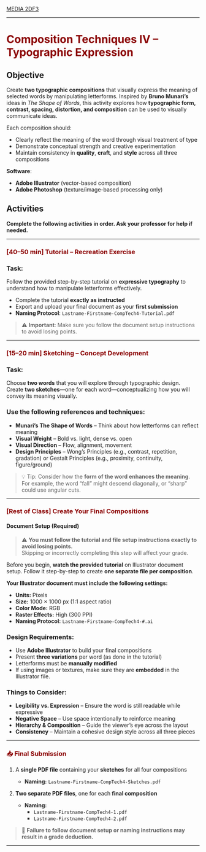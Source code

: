 [MEDIA 2DF3](README.md)

-------------------------------------------------------------------------------

<h1 style="color: darkred;">Composition Techniques IV – Typographic Expression</h1>

## Objective

Create **two typographic compositions** that visually express the meaning of selected words by manipulating letterforms. Inspired by **Bruno Munari’s** ideas in *The Shape of Words*, this activity explores how **typographic form, contrast, spacing, distortion, and composition** can be used to visually communicate ideas.

Each composition should:
- Clearly reflect the meaning of the word through visual treatment of type
- Demonstrate conceptual strength and creative experimentation
- Maintain consistency in **quality**, **craft**, and **style** across all three compositions

**Software**:  
- **Adobe Illustrator** (vector-based composition)  
- **Adobe Photoshop** (texture/image-based processing only)

## Activities  
**Complete the following activities in order. Ask your professor for help if needed.**

---

<h3 style="color: darkred;">[40–50 min] Tutorial – Recreation Exercise</h3>

### Task:
Follow the provided step-by-step tutorial on **expressive typography** to understand how to manipulate letterforms effectively.



- Complete the tutorial **exactly as instructed**
- Export and upload your final document as your **first submission**
- **Naming Protocol**: `Lastname-Firstname-CompTech4-Tutorial.pdf`

> ⚠️ **Important**: Make sure you follow the document setup instructions to avoid losing points.

---

<h3 style="color: darkred;">[15–20 min] Sketching – Concept Development</h3>

### Task:  
Choose **two words** that you will explore through typographic design.  
Create **two sketches**—one for each word—conceptualizing how you will convey its meaning visually.

### Use the following references and techniques:
- **Munari’s The Shape of Words** – Think about how letterforms can reflect meaning  
- **Visual Weight** – Bold vs. light, dense vs. open  
- **Visual Direction** – Flow, alignment, movement  
- **Design Principles** – Wong’s Principles (e.g., contrast, repetition, gradation) or Gestalt Principles (e.g., proximity, continuity, figure/ground)

> 💡 Tip: Consider how the **form of the word enhances the meaning**. For example, the word “fall” might descend diagonally, or “sharp” could use angular cuts.

---

<h3 style="color: darkred;">[Rest of Class] Create Your Final Compositions</h3>

#### Document Setup (Required)  

> ⚠️ **You must follow the tutorial and file setup instructions exactly to avoid losing points.**  
> Skipping or incorrectly completing this step will affect your grade.

Before you begin, **watch the provided tutorial** on Illustrator document setup. Follow it step-by-step to create **one separate file per composition**.

  
**Your Illustrator document must include the following settings:**
- **Units:** Pixels  
- **Size:** 1000 × 1000 px (1:1 aspect ratio)  
- **Color Mode:** RGB  
- **Raster Effects:** High (300 PPI)  
- **Naming Protocol:** `Lastname-Firstname-CompTech4-#.ai`

### Design Requirements:
- Use **Adobe Illustrator** to build your final compositions
- Present **three variations** per word (as done in the tutorial)
- Letterforms must be **manually modified**
- If using images or textures, make sure they are **embedded** in the Illustrator file.

### Things to Consider:
- **Legibility vs. Expression** – Ensure the word is still readable while expressive  
- **Negative Space** – Use space intentionally to reinforce meaning  
- **Hierarchy & Composition** – Guide the viewer’s eye across the layout  
- **Consistency** – Maintain a cohesive design style across all three pieces

---

<h3 style="color: darkred;">📥 Final Submission</h3>

1. A **single PDF file** containing your **sketches** for all four compositions  
   - **Naming:** `Lastname-Firstname-CompTech4-Sketches.pdf`

2. **Two separate PDF files**, one for each **final composition**  
   - **Naming:**  
     - `Lastname-Firstname-CompTech4-1.pdf`  
     - `Lastname-Firstname-CompTech4-2.pdf`

> 📌 **Failure to follow document setup or naming instructions may result in a grade deduction.**

---

